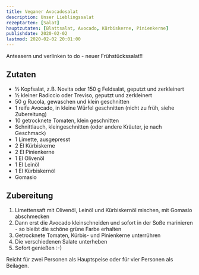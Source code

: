 ```yaml
---
title: Veganer Avocadosalat
description: Unser Lieblingssalat
rezeptarten: [Salat]
hauptzutaten: [Blattsalat, Avocado, Kürbiskerne, Pinienkerne]
publishdate: 2020-02-02
lastmod: 2020-02-02 20:01:00
---
```


Anteasern und verlinken to do - neuer Frühstückssalat!!

## Zutaten

- ½ Kopfsalat, z.B. Novita oder 150 g Feldsalat, geputzt und zerkleinert
- ½ kleiner Radiccio oder Treviso, geputzt und zerkleinert
- 50 g Rucola, gewaschen und klein geschnitten
- 1 reife Avocado, in kleine Würfel geschnitten (nicht zu früh, siehe Zubereitung)
- 10 getrocknete Tomaten, klein geschnitten
- Schnittlauch, kleingeschnitten (oder andere Kräuter, je nach Geschmack)
- 1 Limette, ausgepresst
- 2 El Kürbiskerne
- 2 El Pinienkerne
- 1 El Olivenöl
- 1 El Leinöl
- 1 El Kürbiskernöl
- Gomasio


## Zubereitung

1. Limettensaft mit Olivenöl, Leinöl und Kürbiskernöl mischen, mit Gomasio abschmecken
2. Dann erst die Avocado kleinschneiden und sofort in der Soße marinieren - so bleibt die schöne grüne Farbe erhalten
3. Getrocknete Tomaten, Kürbis- und Pinienkerne unterrühren
4. Die verschiedenen Salate unterheben
5. Sofort genießen :-)

Reicht für zwei Personen als Hauptspeise oder für vier Personen als Beilagen. 


